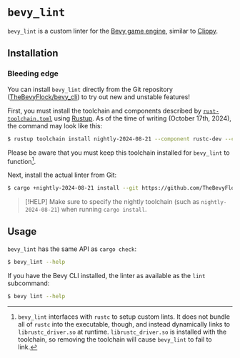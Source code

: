 # `bevy_lint`

`bevy_lint` is a custom linter for the [Bevy game engine](https://bevyengine.org), similar to [Clippy](https://doc.rust-lang.org/stable/clippy).

## Installation

### Bleeding edge

You can install `bevy_lint` directly from the Git repository ([TheBevyFlock/bevy_cli](https://github.com/TheBevyFlock/bevy_cli)) to try out new and unstable features!

First, you must install the toolchain and components described by [`rust-toolchain.toml`](https://github.com/TheBevyFlock/bevy_cli/blob/main/rust-toolchain.toml) using [Rustup]. As of the time of writing (October 17th, 2024), the command may look like this:

```bash
$ rustup toolchain install nightly-2024-08-21 --component rustc-dev --component llvm-tools-preview
```

Please be aware that you must keep this toolchain installed for `bevy_lint` to function[^0].

Next, install the actual linter from Git:

```bash
$ cargo +nightly-2024-08-21 install --git https://github.com/TheBevyFlock/bevy_cli.git --locked bevy_lint
```

> [!HELP]
> Make sure to specify the nightly toolchain (such as `nightly-2024-08-21`) when running `cargo install`.

[Rustup]: https://rustup.rs

[^0]: `bevy_lint` interfaces with `rustc` to setup custom lints. It does not bundle all of `rustc` into the executable, though, and instead dynamically links to `librustc_driver.so` at runtime. `librustc_driver.so` is installed with the toolchain, so removing the toolchain will cause `bevy_lint` to fail to link.

## Usage

`bevy_lint` has the same API as `cargo check`:

```bash
$ bevy_lint --help
```

If you have the Bevy CLI installed, the linter as available as the `lint` subcommand:

```bash
$ bevy lint --help
```
